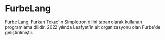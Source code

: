 # FurbeLang
Furbe Lang, Furkan Tokac'ın Simpletron dilini taban olarak kullanan programlama dilidir. 2022 yılında Leafyet'in alt organizasyonu olan Furbe'de geliştirilmiştir. 
